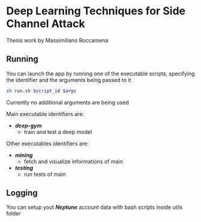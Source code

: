 # Deep Learning Techniques for Side Channel Attack

Thesis work by Massimiliano Roccamena

## Running

You can launch the app by running one of the executable scripts, specifying the identifier and the arguments being passed to it

```bash
sh run.sh $script_id $args
```

Currently no additional arguments are being used

Main executable identifiers are:

- ***deep-gym***
  - train and test a deep model

Other executables identifiers are:

- ***mining***
  - fetch and visualize informations of main
- ***testing***
  - run tests of main

## Logging

You can setup yout ***Neptune*** account data with bash scripts inside utils folder
